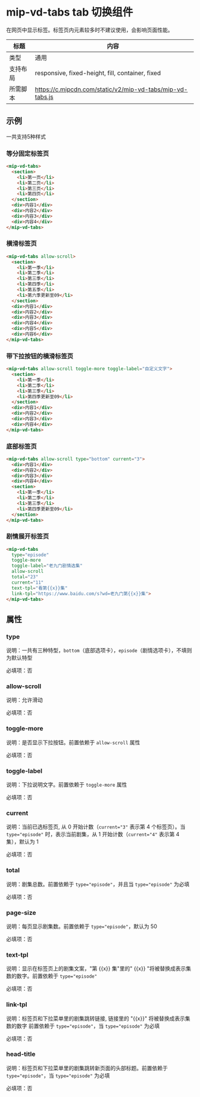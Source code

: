 # mip-vd-tabs tab 切换组件

在网页中显示标签。标签页内元素较多时不建议使用，会影响页面性能。

标题|内容
----|----
类型|通用
支持布局|responsive, fixed-height, fill, container, fixed
所需脚本|https://c.mipcdn.com/static/v2/mip-vd-tabs/mip-vd-tabs.js

## 示例

一共支持5种样式

### 等分固定标签页

```html
<mip-vd-tabs>
  <section>
    <li>第一页</li>
    <li>第二页</li>
    <li>第三页</li>
    <li>第四页</li>
  </section>
  <div>内容1</div>
  <div>内容2</div>
  <div>内容3</div>
  <div>内容4</div>
</mip-vd-tabs>
```
### 横滑标签页

```html
<mip-vd-tabs allow-scroll>
  <section>
    <li>第一季</li>
    <li>第二季</li>
    <li>第三季</li>
    <li>第四季</li>
    <li>第五季</li>
    <li>第六季更新至09</li>
  </section>
  <div>内容1</div>
  <div>内容2</div>
  <div>内容3</div>
  <div>内容4</div>
  <div>内容5</div>
  <div>内容6</div>
</mip-vd-tabs>
```

### 带下拉按钮的横滑标签页

```html
<mip-vd-tabs allow-scroll toggle-more toggle-label="自定义文字">
  <section>
    <li>第一季</li>
    <li>第二季</li>
    <li>第三季</li>
    <li>第四季更新至09</li>
  </section>
  <div>内容1</div>
  <div>内容2</div>
  <div>内容3</div>
  <div>内容4</div>
</mip-vd-tabs>
```

### 底部标签页

```html
<mip-vd-tabs allow-scroll type="bottom" current="3">
  <div>内容1</div>
  <div>内容2</div>
  <div>内容3</div>
  <div>内容4</div>
  <section>
    <li>第一季</li>
    <li>第二季</li>
    <li>第三季</li>
    <li>第四季更新至09</li>
  </section>
</mip-vd-tabs>
```

### 剧情展开标签页
```html
<mip-vd-tabs
  type="episode"
  toggle-more
  toggle-label="老九门剧情选集"
  allow-scroll
  total="23"
  current="11"
  text-tpl="看第{{x}}集"
  link-tpl="https://www.baidu.com/s?wd=老九门第{{x}}集">
</mip-vd-tabs>
```

## 属性

### type

说明：一共有三种特型，`bottom`（底部选项卡），`episode`（剧情选项卡），不填则为默认特型

必填项：否

### allow-scroll

说明：允许滑动

必填项：否

### toggle-more

说明：是否显示下拉按钮。前置依赖于 `allow-scroll` 属性

必填项：否

### toggle-label

说明：下拉说明文字。前置依赖于 `toggle-more` 属性

必填项：否

### current

说明：当前已选标签页, 从 0 开始计数（`current="3"` 表示第 4 个标签页）。当 `type="episode"` 时，表示当前剧集，从 1 开始计数（`current="4"` 表示第 4 集），默认为 1

必填项：否

### total

说明：剧集总数。前置依赖于 `type="episode"`，并且当 `type="episode"` 为必填

必填项：否

### page-size

说明：每页显示剧集数。前置依赖于 `type="episode"`，默认为 50

必填项：否

### text-tpl

说明：显示在标签页上的剧集文案，"第 {{x}} 集"里的" {{x}} "将被替换成表示集数的数字。前置依赖于 `type="episode"`

必填项：否

### link-tpl

说明：标签页和下拉菜单里的剧集跳转链接, 链接里的 "{{x}}" 将被替换成表示集数的数字 前置依赖于 `type="episode"`，当 `type="episode"` 为必填

必填项：否

### head-title

说明：标签页和下拉菜单里的剧集跳转新页面的头部标题。前置依赖于 `type="episode"`，当 `type="episode"` 为必填

必填项：否